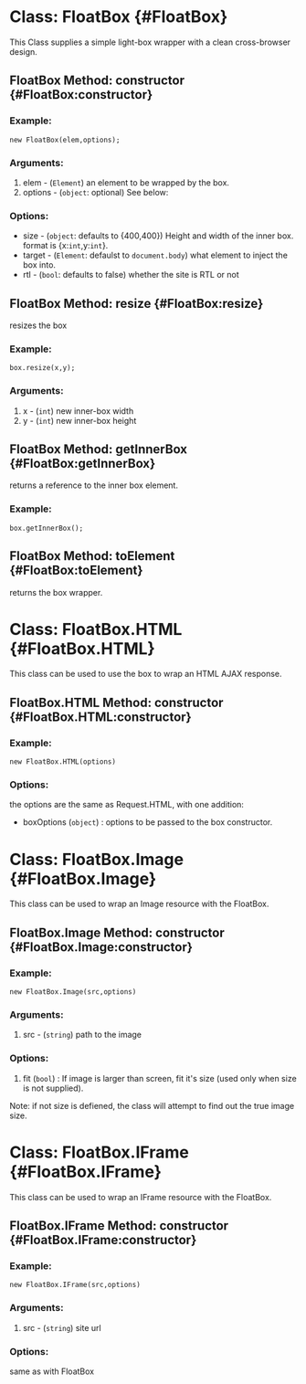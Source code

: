 Class: FloatBox {#FloatBox}
==========================================
This Class supplies a simple light-box wrapper with a clean cross-browser design.

FloatBox Method: constructor {#FloatBox:constructor}
---------------------------------
### Example:

	new FloatBox(elem,options);

### Arguments:

1. elem - (`Element`) an element to be wrapped by the box.
2. options - (`object`: optional) See below:

### Options:

* size - (`object`: defaults to {400,400}) Height and width of the inner box. format is {x:`int`,y:`int`}. 
* target - (`Element`: defaulst to `document.body`) what element to inject the box into.
* rtl - (`bool`: defaults to false) whether the site is RTL or not

FloatBox Method: resize {#FloatBox:resize}
--------------------------------

resizes the box

### Example:

	box.resize(x,y);
	
### Arguments:

1. x - (`int`) new inner-box width
2. y - (`int`) new inner-box height

FloatBox Method: getInnerBox {#FloatBox:getInnerBox}
--------------------------------

returns a reference to the inner box element.

### Example:

	box.getInnerBox();
	
FloatBox Method: toElement {#FloatBox:toElement}
--------------------------------

returns the box wrapper.

Class: FloatBox.HTML {#FloatBox.HTML}
==========================================

This class can be used to use the box to wrap an HTML AJAX response.

FloatBox.HTML Method: constructor {#FloatBox.HTML:constructor}
---------------------------------
### Example:

	new FloatBox.HTML(options)
	
### Options:

the options are the same as Request.HTML, with one addition:

 - boxOptions (`object`) : options to be passed to the box constructor.

Class: FloatBox.Image {#FloatBox.Image}
==========================================
This class can be used to wrap an Image resource with the FloatBox.

FloatBox.Image Method: constructor {#FloatBox.Image:constructor}
---------------------------------	

### Example:
	
	new FloatBox.Image(src,options)
	
### Arguments:

1. src - (`string`) path to the image
	
### Options:

1. fit (`bool`) : If image is larger than screen, fit it's size (used only when size is not supplied).
	
Note: if not size is defiened, the class will attempt to find out the true image size.

Class: FloatBox.IFrame {#FloatBox.IFrame}
==========================================

This class can be used to wrap an IFrame resource with the FloatBox.

FloatBox.IFrame Method: constructor {#FloatBox.IFrame:constructor}
---------------------------------	

### Example:
	
	new FloatBox.IFrame(src,options)

### Arguments:

1. src - (`string`) site url

### Options:

same as with FloatBox